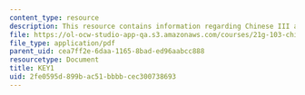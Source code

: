 ```yaml
---
content_type: resource
description: This resource contains information regarding Chinese III assignments.
file: https://ol-ocw-studio-app-qa.s3.amazonaws.com/courses/21g-103-chinese-iii-regular-fall-2003/2fe0595d899bac51bbbbcec300738693_MIT21G_103F03_L51103.pdf
file_type: application/pdf
parent_uid: cea7ff2e-6daa-1165-8bad-ed96aabcc888
resourcetype: Document
title: KEY1
uid: 2fe0595d-899b-ac51-bbbb-cec300738693
---
```

